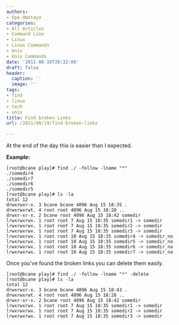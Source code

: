 ```yaml
---
authors:
- Ope Omotayo
categories:
- All Articles
- Command Line
- Linux
- Linux Commands
- Unix
- Unix Commands
date: '2011-08-19T20:32:06'
draft: false
header:
  caption: ''
  image: ''
tags:
- find
- linux
- tech
- unix
title: Find broken Links
url: /2011/08/19/find-broken-links

---
```


At the end of the day this is easier than I expected.

**Example:**

    [root@bcane play]# find ./ -follow -lname "*"  
    ./somedir4  
    ./somedir7  
    ./somedir6  
    ./somedir5  
    [root@bcane play]# ls -la  
    total 12  
    drwxrwxr-x. 3 bcane bcane 4096 Aug 15 18:35 .  
    drwxrwxrwt. 4 root root 4096 Aug 15 18:28 ..  
    drwxr-xr-x. 2 bcane root 4096 Aug 15 18:42 somedir  
    lrwxrwxrwx. 1 root root 7 Aug 15 18:35 somedir1 -> somedir  
    lrwxrwxrwx. 1 root root 7 Aug 15 18:35 somedir2 -> somedir  
    lrwxrwxrwx. 1 root root 7 Aug 15 18:35 somedir3 -> somedir  
    lrwxrwxrwx. 1 root root 10 Aug 15 18:35 somedir4 -> somedir_no  
    lrwxrwxrwx. 1 root root 10 Aug 15 18:35 somedir5 -> somedir_no  
    lrwxrwxrwx. 1 root root 10 Aug 15 18:35 somedir6 -> somedir_no  
    lrwxrwxrwx. 1 root root 10 Aug 15 18:35 somedir7 -> somedir_no

Once you've found the broken links you can delete them easily.

    [root@bcane play]# find ./ -follow -lname "*" -delete  
    [root@bcane play]# ls -la  
    total 12  
    drwxrwxr-x. 3 bcane bcane 4096 Aug 15 18:43 .  
    drwxrwxrwt. 4 root root 4096 Aug 15 18:28 ..  
    drwxr-xr-x. 2 bcane root 4096 Aug 15 18:42 somedir  
    lrwxrwxrwx. 1 root root 7 Aug 15 18:35 somedir1 -> somedir  
    lrwxrwxrwx. 1 root root 7 Aug 15 18:35 somedir2 -> somedir  
    lrwxrwxrwx. 1 root root 7 Aug 15 18:35 somedir3 -> somedir
